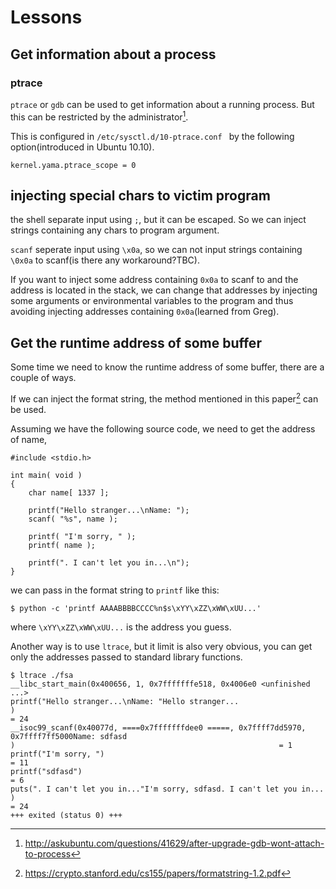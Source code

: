 # Lessons

## Get information about a process

### ptrace
`ptrace` or `gdb` can be used to get information about a running process.
But this can be restricted by the administrator[^1].

This is configured in `/etc/sysctl.d/10-ptrace.conf `
by the following option(introduced in Ubuntu 10.10).

```
kernel.yama.ptrace_scope = 0
```

## injecting special chars to victim program

the shell separate input using `;`, but it can be escaped.
So we can inject strings containing any chars to program argument.

`scanf` seperate input using `\x0a`, so we can not input strings
containing `\0x0a` to scanf(is there any workaround?TBC).

If you want to inject some address containing `0x0a` to scanf to
and the address is located in the stack, we can change that addresses
by injecting some arguments or environmental variables to the program
and thus avoiding injecting addresses containing `0x0a`(learned from Greg).

## Get the runtime address of some buffer
Some time we need to know the runtime address of some buffer, there are a couple
of ways.

If we can inject the format string, the method mentioned in this paper[^2] can be
used.

Assuming we have the following source code, we need to get the address
of name,

```
#include <stdio.h>

int main( void )
{
	char name[ 1337 ];

	printf("Hello stranger...\nName: ");
	scanf( "%s", name );

	printf( "I'm sorry, " );
	printf( name );

	printf(". I can't let you in...\n");
}
```

we can pass in the format string to `printf` like this:

```
$ python -c 'printf AAAABBBBCCCC%n$s\xYY\xZZ\xWW\xUU...'
```

where `\xYY\xZZ\xWW\xUU...` is the address you guess.


Another way is to use `ltrace`, but it limit is also very obvious,
you can get only the addresses passed to standard library functions.

```
$ ltrace ./fsa
__libc_start_main(0x400656, 1, 0x7fffffffe518, 0x4006e0 <unfinished ...>
printf("Hello stranger...\nName: "Hello stranger...
)                                                                                                = 24
__isoc99_scanf(0x40077d, ====0x7fffffffdee0 =====, 0x7ffff7dd5970, 0x7ffff7ff5000Name: sdfasd
)                                                           = 1
printf("I'm sorry, ")                                                                                                              = 11
printf("sdfasd")                                                                                                                   = 6
puts(". I can't let you in..."I'm sorry, sdfasd. I can't let you in...
)                                                                                                    = 24
+++ exited (status 0) +++

```

[^1]: http://askubuntu.com/questions/41629/after-upgrade-gdb-wont-attach-to-process

[^2]: https://crypto.stanford.edu/cs155/papers/formatstring-1.2.pdf
